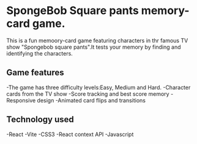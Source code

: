 # SpongeBob Square pants memory-card game.
 This is a fun memoory-card game featuring characters in thr famous TV show "Spongebob square pants".It tests your memory by finding and identifying the characters.

 ## Game features
  -The game has three difficulty levels:Easy,   Medium and Hard.
  -Character cards from the TV show
  -Score tracking and best score memory
  -Responsive design
  -Animated card flips and transitions

 ## Technology used
 -React
 -Vite
 -CSS3
 -React context API
 -Javascript
 

